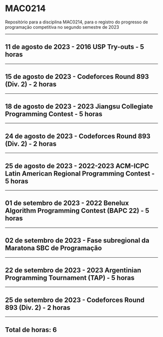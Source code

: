 # MAC0214
Repositório para a disciplina MAC0214, para o registro do progresso de programação competitiva no segundo semestre de 2023

----

## 11 de agosto de 2023 - 2016 USP Try-outs - 5 horas

----

## 15 de agosto de 2023 - Codeforces Round 893 (Div. 2) - 2 horas

----

## 18 de agosto de 2023 - 2023 Jiangsu Collegiate Programming Contest - 5 horas

----

## 24 de agosto de 2023 - Codeforces Round 893 (Div. 2) - 2 horas

----

## 25 de agosto de 2023 - 2022-2023 ACM-ICPC Latin American Regional Programming Contest - 5 horas

----

## 01 de setembro de 2023 - 2022 Benelux Algorithm Programming Contest (BAPC 22) - 5 horas

----

## 02 de setembro de 2023 - Fase subregional da Maratona SBC de Programação

----

## 22 de setembro de 2023 - 2023 Argentinian Programming Tournament (TAP) - 5 horas

----

## 25 de setembro de 2023 - Codeforces Round 893 (Div. 2) - 2 horas

----

## Total de horas: 6
